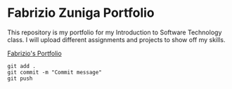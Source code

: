 # Fabrizio Zuniga Portfolio

This repository is my portfolio for my Introduction to Software Technology class. I will upload different assignments and projects to show off my skills.

[Fabrizio's Portfolio](https://github.com/nascarcomputer/ist-portfolio-fabrizio) 

```
git add .
git commit -m "Commit message"
git push
```
